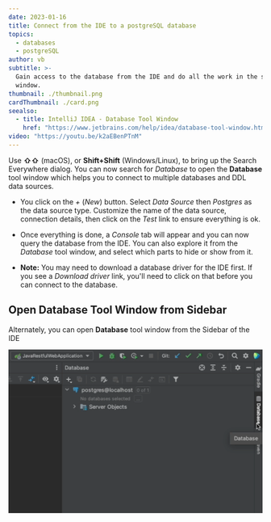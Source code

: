 ```yaml
---
date: 2023-01-16
title: Connect from the IDE to a postgreSQL database
topics:
  - databases
  - postgreSQL
author: vb
subtitle: >-
  Gain access to the database from the IDE and do all the work in the same
  window.
thumbnail: ./thumbnail.png
cardThumbnail: ./card.png
seealso:
  - title: IntelliJ IDEA - Database Tool Window
    href: "https://www.jetbrains.com/help/idea/database-tool-window.html"
video: "https://youtu.be/k2aEBenPTnM"
---
```


Use **⇧⇧** (macOS), or **Shift+Shift** (Windows/Linux), to bring up the Search
Everywhere dialog. You can now search for _Database_ to open the **Database**
tool window which helps you to connect to multiple databases and DDL data
sources.

- You click on the _+_ (_New_) button. Select _Data Source_ then _Postgres_ as
  the data source type. Customize the name of the data source, connection
  details, then click on the _Test_ link to ensure everything is ok.

- Once everything is done, a _Console_ tab will appear and you can now query
  the database from the IDE. You can also explore it from the _Database_ tool
  window, and select which parts to hide or show from it.

- **Note:** You may need to download a database driver for the IDE first. If
  you see a _Download driver_ link, you'll need to click on that before you can
  connect to the database.

## Open Database Tool Window from Sidebar

Alternately, you can open **Database** tool window from the Sidebar of the IDE

![Open Database Tool Window from Sidebar](database-tool-from-sidebar.png)
